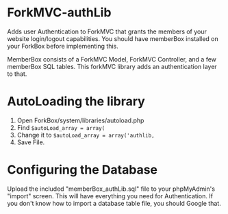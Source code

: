 # ForkMVC-authLib
Adds user Authentication to ForkMVC that grants the members of your website login/logout capabilities. You should have memberBox installed on your ForkBox before implementing this. 

MemberBox consists of a ForkMVC Model, ForkMVC Controller, and a few memberBox SQL tables. This forkMVC library adds an authentication layer to that.

# AutoLoading the library
1. Open ForkBox/system/libraries/autoload.php
2. Find `$autoLoad_array = array(`
3. Change it to `$autoLoad_array = array('authlib,`
4. Save File.

# Configuring the Database
Upload the included "memberBox_authLib.sql" file to your phpMyAdmin's "import" screen. This will have everything you need for Authentication. If you don't know how to import a database table file, you should Google that.
